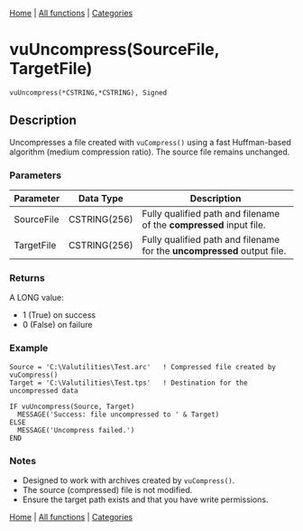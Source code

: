 [Home](../index.md) | [All functions](index.md) | [Categories](../categories/index.md)

# vuUncompress(SourceFile, TargetFile)

```Prototype
vuUncompress(*CSTRING,*CSTRING), Signed
```


## Description
Uncompresses a file created with `vuCompress()` using a fast Huffman-based algorithm (medium compression ratio). The source file remains unchanged.

### Parameters

| Parameter  | Data Type    | Description                                                                 |
|------------|--------------|-----------------------------------------------------------------------------|
| SourceFile | CSTRING(256) | Fully qualified path and filename of the **compressed** input file.         |
| TargetFile | CSTRING(256) | Fully qualified path and filename for the **uncompressed** output file.     |

### Returns
A LONG value:  
- 1 (True) on success  
- 0 (False) on failure

### Example

```Clarion
Source = 'C:\Valutilities\Test.arc'   ! Compressed file created by vuCompress()
Target = 'C:\Valutilities\Test.tps'   ! Destination for the uncompressed data

IF vuUncompress(Source, Target)
  MESSAGE('Success: file uncompressed to ' & Target)
ELSE
  MESSAGE('Uncompress failed.')
END
```

### Notes
- Designed to work with archives created by `vuCompress()`.  
- The source (compressed) file is not modified.  
- Ensure the target path exists and that you have write permissions.

[Home](../index.md) | [All functions](index.md) | [Categories](../categories/index.md)
